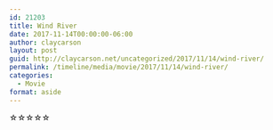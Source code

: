 ```yaml
---
id: 21203
title: Wind River
date: 2017-11-14T00:00:00-06:00
author: claycarson
layout: post
guid: http://claycarson.net/uncategorized/2017/11/14/wind-river/
permalink: /timeline/media/movie/2017/11/14/wind-river/
categories:
  - Movie
format: aside
---
```

<div class="media-details"></div>

<div class="media-creator"></div>

<div class="media-rating">☆☆☆☆☆</div>